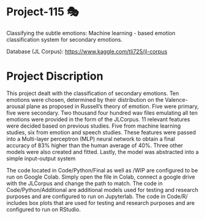# Project-115 🎭
Classifying the subtle emotions: Machine learning - based emotion classification system for secondary emotions.

Database (JL Corpus): https://www.kaggle.com/tli725/jl-corpus

# Project Discription
This project dealt with the classification of secondary emotions. Ten emotions were chosen, determined by their distribution on the Valence-arousal plane as proposed in Russell’s theory of emotion. Five were primary, five were secondary. Two thousand four hundred wav files emulating all ten emotions were provided in the form of the JLCorpus. 11 relevant features were decided based on previous studies. Five from machine learning studies, six from emotion and speech studies. These features were passed into a Multi-layer perceptron (MLP) neural network to obtain a final accuracy of 83% higher than the human average of 40%. Three other models were also created and fitted. Lastly, the model was abstracted into a simple input-output system

The code located in Code/Python/Final as well as /WIP are configured to be run on Google Colab. Simply open the file in Colab, connect a google drive with the JLCorpus and change the path to match.
The code in Code/Python/Additional are additional models used for testing and research purposes and are configured to run on Jupyterlab.
The code in Code/R/ includes box plots that are used for testing and research purposes and are configured to run on RStudio.

